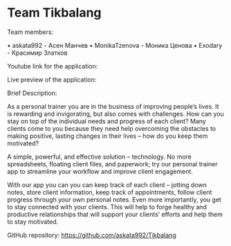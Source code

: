#  Team Tikbalang

Team members:

• askata992 - Асен Манчев
• MonikaTzenova - Моника Ценова
• Exodary - Красимир Златков

Youtube link for the application:

Live preview of the application: 

Brief Description:

As a personal trainer you are in the business of improving people’s lives. It is rewarding and invigorating, but also comes with challenges. How can you stay on top of the individual needs and progress of each client? Many clients come to you because they need help overcoming the obstacles to making positive, lasting changes in their lives – how do you keep them motivated?

A simple, powerful, and effective solution – technology. No more spreadsheets, floating client files, and paperwork; try our personal trainer app to streamline your workflow and improve client engagement. 

With our app you can you can keep track of each client – jotting down notes, store client information, keep track of appointments, follow client progress through your own personal notes. Even more importantly, you get to stay connected with your clients. This will help to forge healthy and productive relationships that will support your clients’ efforts and help them to stay motivated.

GitHub repository:
https://github.com/askata992/Tikbalang